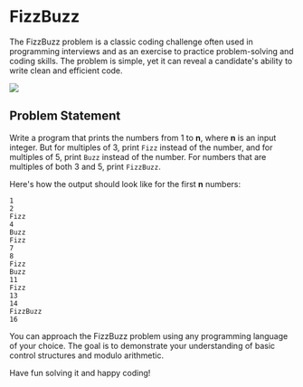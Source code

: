 # FizzBuzz

The FizzBuzz problem is a classic coding challenge often used in programming interviews and as an exercise to practice problem-solving and coding skills. The problem is simple, yet it can reveal a candidate's ability to write clean and efficient code.

![](https://media.giphy.com/media/v1.Y2lkPTc5MGI3NjExcHN1endtcWw1b2dxczlzNmsydW9jcjIwNWNwcW9rYnhrZ25lb2h4OCZlcD12MV9pbnRlcm5hbF9naWZfYnlfaWQmY3Q9Zw/3oKIPnAiaMCws8nOsE/giphy.gif)

## Problem Statement

Write a program that prints the numbers from 1 to **n**, where **n** is an input integer. But for multiples of 3, print `Fizz` instead of the number, and for multiples of 5, print `Buzz` instead of the number. 
For numbers that are multiples of both 3 and 5, print `FizzBuzz`.

Here's how the output should look like for the first **n** numbers:

    1
    2
    Fizz
    4
    Buzz
    Fizz
    7
    8
    Fizz
    Buzz
    11
    Fizz
    13
    14
    FizzBuzz
    16

You can approach the FizzBuzz problem using any programming language of your choice. The goal is to demonstrate your understanding of basic control structures and modulo arithmetic.

Have fun solving it and happy coding!